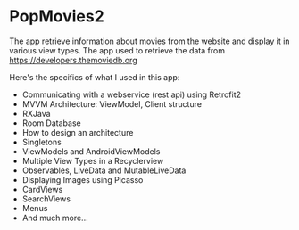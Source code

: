 # PopMovies2
The app retrieve information about movies from the website and display it in various view types.
The app used to retrieve the data from https://developers.themoviedb.org

Here's the specifics of what I used in this app:

- Communicating with a webservice (rest api) using Retrofit2
- MVVM Architecture: ViewModel, Client structure
- RXJava
- Room Database
- How to design an architecture
- Singletons
- ViewModels and AndroidViewModels
- Multiple View Types in a Recyclerview
- Observables, LiveData and MutableLiveData
- Displaying Images using Picasso
- CardViews
- SearchViews
- Menus
- And much more...
